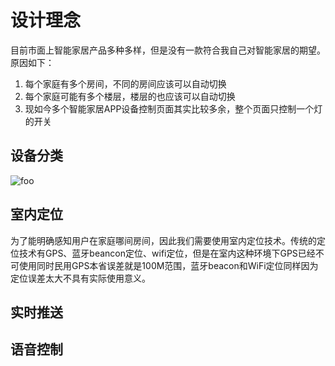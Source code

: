 # 设计理念
目前市面上智能家居产品多种多样，但是没有一款符合我自己对智能家居的期望。原因如下：
1. 每个家庭有多个房间，不同的房间应该可以自动切换
2. 每个家庭可能有多个楼层，楼层的也应该可以自动切换
3. 现如今多个智能家居APP设备控制页面其实比较多余，整个页面只控制一个灯的开关


## 设备分类

 <img :src="$withBase('/devicetype.png')" alt="foo" >

## 室内定位
为了能明确感知用户在家庭哪间房间，因此我们需要使用室内定位技术。传统的定位技术有GPS、蓝牙beancon定位、wifi定位，但是在室内这种环境下GPS已经不可使用同时民用GPS本省误差就是100M范围，蓝牙beacon和WiFi定位同样因为定位误差太大不具有实际使用意义。

## 实时推送

## 语音控制

